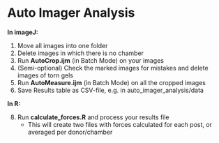 # Auto Imager Analysis

**In imageJ:**

1. Move all images into one folder
2. Delete images in which there is no chamber
3. Run **AutoCrop.ijm** (in Batch Mode) on your images
4. (Semi-optional) Check the marked images for mistakes and delete images of torn gels
5. Run **AutoMeasure.ijm** (in Batch Mode) on all the cropped images
6. Save Results table as CSV-file, e.g. in auto_imager_analysis/data

**In R:**

8. Run **calculate_forces.R** and process your results file
    - This will create two files with forces calculated for each post, or averaged per donor/chamber


